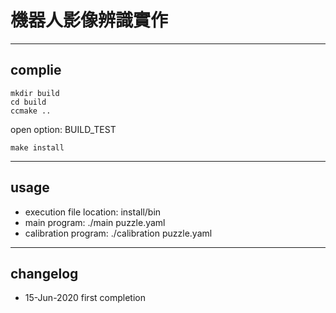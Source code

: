 # 機器人影像辨識實作

----
## complie

    mkdir build
    cd build
    ccmake ..
open option: BUILD_TEST

    make install

----
## usage
* execution file location: install/bin
* main program: ./main puzzle.yaml
* calibration program: ./calibration puzzle.yaml

----
## changelog
* 15-Jun-2020 first completion
